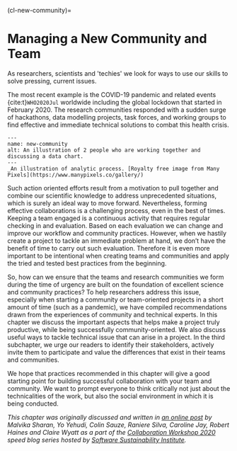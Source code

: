 (cl-new-community)=
# Managing a New Community and Team

As researchers, scientists and 'techies' we look for ways to use our skills to solve pressing, current issues.

The most recent example is the COVID-19 pandemic and related events {cite:t}`WHO2020Jul` worldwide including the global lockdown that started in February 2020.
The research communities responded with a sudden surge of hackathons, data modelling projects, task forces, and working groups to find effective and immediate technical solutions to combat this health crisis.

```{figure} ../figures/new-community.png
---
name: new-community
alt: An illustration of 2 people who are working together and discussing a data chart.
---
_An illustration of analytic process. [Royalty free image from Many Pixels](https://www.manypixels.co/gallery/)
```

Such action oriented efforts result from a motivation to pull together and combine our scientific knowledge to address unprecedented situations, which is surely an ideal way to move forward.
Nevertheless, forming effective collaborations is a challenging process, even in the best of times.
Keeping a team engaged is a continuous activity that requires regular checking in and evaluation.
Based on each evaluation we can change and improve our workflow and community practices.
However, when we hastily create a project to tackle an immediate problem at hand, we don’t have the benefit of time to carry out such evaluation.
Therefore it is even more important to be intentional when creating teams and communities and apply the tried and tested best practices from the beginning.

So, how can we ensure that the teams and research communities we form during the time of urgency are built on the foundation of excellent science and community practices?
To help researchers address this issue, especially when starting a community or team-oriented projects in a short amount of time (such as a pandemic), we have compiled recommendations drawn from the experiences of community and technical experts.
In this chapter we discuss the important aspects that helps make a project truly productive, while being successfully community-oriented.
We also discuss useful ways to tackle technical issue that can arise in a project.
In the third subchapter, we urge our readers to identify their stakeholders, actively invite them to participate and value the differences that exist in their teams and communities.

We hope that practices recommended in this chapter will give a good starting point for building successful collaboration with your team and community.
We want to prompt everyone to think critically not just about the technicalities of the work, but also the social environment in which it is being conducted.

*This chapter was originally discussed and written in [an online post](https://www.software.ac.uk/blog/2020-05-26-cw20-speed-blog-bootstrapping-development-team-during-time-crisis) by Malvika Sharan, Yo Yehudi, Colin Sauze, Raniere Silva, Caroline Jay, Robert Haines and Claire Wyatt as a part of the [Collaboration Workshop 2020](https://www.software.ac.uk/cw20) speed blog series hosted by [Software Sustainability Institute](https://www.software.ac.uk).*
